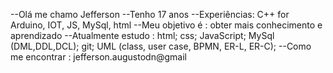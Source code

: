 --Olá me chamo Jefferson 
--Tenho 17 anos
--Experiências: C++ for Arduino, IOT, JS, MySql, html
--Meu objetivo é : obter mais conhecimento e aprendizado
--Atualmente estudo : html; css; JavaScript; MySql (DML,DDL,DCL); git; UML (class, user case, BPMN, ER-L, ER-C);
--Como me encontrar : jefferson.augustodn@gmail
